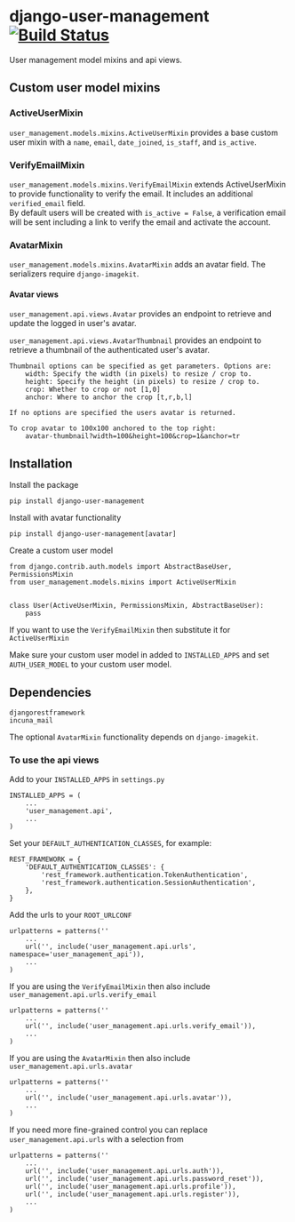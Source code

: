 # django-user-management [![Build Status](https://travis-ci.org/incuna/django-user-management.png?branch=merge-version)](https://travis-ci.org/incuna/django-user-management)

User management model mixins and api views.

## Custom user model mixins

###  ActiveUserMixin
`user_management.models.mixins.ActiveUserMixin` provides a base custom user
mixin with a `name`, `email`, `date_joined`, `is_staff`, and `is_active`.

###  VerifyEmailMixin
`user_management.models.mixins.VerifyEmailMixin` extends ActiveUserMixin to
provide functionality to verify the email. It includes an additional
`verified_email` field.  
By default users will be created with `is_active = False`, a verification email
will be sent including a link to verify the email and activate the account. 

###  AvatarMixin
`user_management.models.mixins.AvatarMixin` adds an avatar field. The 
serializers require `django-imagekit`.

#### Avatar views
`user_management.api.views.Avatar` provides an endpoint to retrieve 
and update the logged in user's avatar.

`user_management.api.views.AvatarThumbnail` provides an endpoint to retrieve
a thumbnail of the authenticated user's avatar.

    Thumbnail options can be specified as get parameters. Options are:
        width: Specify the width (in pixels) to resize / crop to.
        height: Specify the height (in pixels) to resize / crop to.
        crop: Whether to crop or not [1,0]
        anchor: Where to anchor the crop [t,r,b,l]

    If no options are specified the users avatar is returned.

    To crop avatar to 100x100 anchored to the top right:
        avatar-thumbnail?width=100&height=100&crop=1&anchor=tr


## Installation
Install the package

    pip install django-user-management

Install with avatar functionality

    pip install django-user-management[avatar]


Create a custom user model

    from django.contrib.auth.models import AbstractBaseUser, PermissionsMixin
    from user_management.models.mixins import ActiveUserMixin


    class User(ActiveUserMixin, PermissionsMixin, AbstractBaseUser):
        pass

If you want to use the `VerifyEmailMixin` then substitute it for `ActiveUserMixin`


Make sure your custom user model in added to `INSTALLED_APPS` and set 
`AUTH_USER_MODEL` to your custom user model.


## Dependencies
    
    djangorestframework
    incuna_mail

The optional `AvatarMixin` functionality depends on `django-imagekit`.
    


### To use the api views
Add to your `INSTALLED_APPS` in `settings.py`

    INSTALLED_APPS = (
        ...
        'user_management.api',
        ...
    )

Set your `DEFAULT_AUTHENTICATION_CLASSES`, for example:

    REST_FRAMEWORK = {
        'DEFAULT_AUTHENTICATION_CLASSES': {
            'rest_framework.authentication.TokenAuthentication',
            'rest_framework.authentication.SessionAuthentication',
        },
    }

Add the urls to your `ROOT_URLCONF`

    urlpatterns = patterns(''
        ...
        url('', include('user_management.api.urls', namespace='user_management_api')),
        ...
    )

If you are using the `VerifyEmailMixin` then also include
`user_management.api.urls.verify_email`

    urlpatterns = patterns(''
        ...
        url('', include('user_management.api.urls.verify_email')),
        ...
    )

If you are using the `AvatarMixin` then also include
`user_management.api.urls.avatar`

    urlpatterns = patterns(''
        ...
        url('', include('user_management.api.urls.avatar')),
        ...
    )


If you need more fine-grained control you can replace `user_management.api.urls`
with a selection from

    urlpatterns = patterns(''
        ...
        url('', include('user_management.api.urls.auth')),
        url('', include('user_management.api.urls.password_reset')),
        url('', include('user_management.api.urls.profile')),
        url('', include('user_management.api.urls.register')),
        ...
    )
